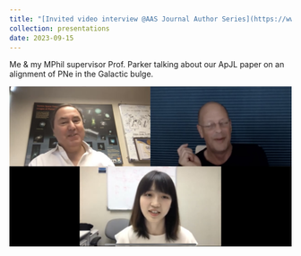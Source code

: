 ```yaml
---
title: "[Invited video interview @AAS Journal Author Series](https://www.youtube.com/watch?app=desktop&v=lUuofb4P2VM)"
collection: presentations
date: 2023-09-15
---
```


Me & my MPhil supervisor Prof. Parker talking about our ApJL paper on an alignment of PNe in the Galactic bulge.

[<img src="/images/ytb_shot.jpg" width="600"
/>](https://www.youtube.com/embed/lUuofb4P2VM)
